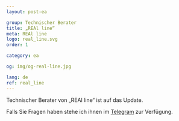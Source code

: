 ```yaml
---
layout: post-ea

group: Technischer Berater
title: „REAl line“
meta: REAl line
logo: real_line.svg
order: 1

category: ea

og: img/og-real-line.jpg

lang: de
ref: real_line
---
```


Technischer Berater von „REAl line“ ist auf das Update.

Falls Sie Fragen haben stehe ich ihnen im <a href="https://t.me/chutkoy" target="_blank">Telegram</a> zur Verfügung.
